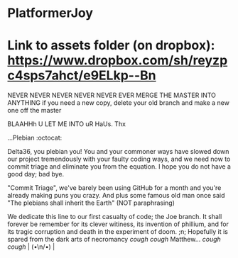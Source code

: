 PlatformerJoy
=============
Link to assets folder (on dropbox): https://www.dropbox.com/sh/reyzpc4sps7ahct/e9ELkp--Bn
=============
NEVER NEVER NEVER NEVER NEVER EVER MERGE THE MASTER INTO ANYTHING
if you need a new copy, delete your old branch and make a new one off the master 

BLAAHHh U LET ME INTO uR HaUs.  Thx

...Plebian :octocat: 

Delta36, you plebian you! You and your commoner ways have slowed down our project tremendously with your faulty coding ways, and we need now to commit triage and eliminate you from the equation. I hope you do not have a good day; bad bye.

"Commit Triage", we've barely been using GitHub for a month and you're already making puns you crazy.  And plus some famous old man once said "The plebians shall inherit the Earth" (NOT paraphrasing)

We dedicate this line to our first casualty of code; the Joe branch.  It shall forever be remember for its clever witiness, its invention of phillium, and for its tragic corruption and death in the experiment of doom. ;n;  Hopefully it is spared from the dark arts of necromancy *cough* *cough* Matthew... *cough* *cough* | (•\n/•) |
